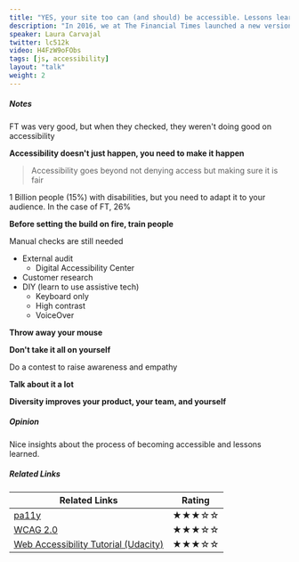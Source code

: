 ```yaml
---
title: "YES, your site too can (and should) be accessible. Lessons learned from building FT.com"
description: "In 2016, we at The Financial Times launched a new version of our website to great success. It broke ground on key areas in which we’d set out to excel and measured very closely, like performance, resilience and usability. But one day, and rather serendipitously, we realized we had largely forgotten to measure one thing: accessibility. And you can’t improve what you don’t measure. In this talk I will go over how we went from being generally oblivious about accessibility to making it a core part of our process across multiple divisions. I will share the roadblocks we found and the lessons we learned, along with tangible solutions you can integrate them into your own project today, regardless of available time, budget or support."
speaker: Laura Carvajal
twitter: lc512k
video: H4FzW9oFObs
tags: [js, accessibility]
layout: "talk"
weight: 2
---
```


<article id="1">

##### Notes

FT was very good, but when they checked, they weren't doing good on accessibility

**Accessibility doesn't just happen, you need to make it happen**

> Accessibility goes beyond not denying access but making sure it is fair  

1 Billion people (15%) with disabilities, but you need to adapt it to your audience. In the case of FT, 26%

**Before setting the build on fire, train people**

Manual checks are still needed
* External audit
	* Digital Accessibility Center
* Customer research
* DIY (learn to use assistive tech)
	* Keyboard only
	* High contrast
	* VoiceOver

**Throw away your mouse**

**Don't take it all on yourself**

Do a contest to raise awareness and empathy

**Talk about it a lot**

**Diversity improves your product, your team, and yourself**

</article>

<article id="2">

##### Opinion

Nice insights about the process of becoming accessible and lessons learned.

</article>

<article id="3">

##### Related Links

Related Links | Rating
--- | ---
[pa11y](http://pa11y.org/) | ★★★☆☆
[WCAG 2.0](https://www.w3.org/TR/WCAG20/) | ★★★☆☆
[Web Accessibility Tutorial (Udacity)](https://www.udacity.com/course/web-accessibility--ud891) | ★★★☆☆

</article>